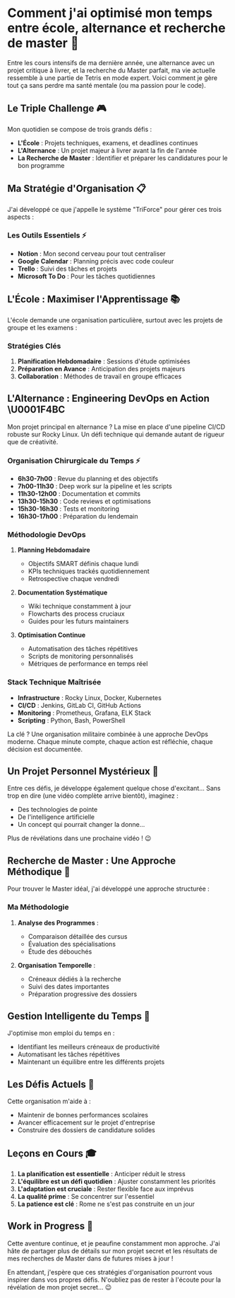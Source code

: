 # Comment j'ai optimisé mon temps entre école, alternance et recherche de master 🎯

Entre les cours intensifs de ma dernière année, une alternance avec un projet critique à livrer, et la recherche du Master parfait, ma vie actuelle ressemble à une partie de Tetris en mode expert. Voici comment je gère tout ça sans perdre ma santé mentale (ou ma passion pour le code).

## Le Triple Challenge 🎮

Mon quotidien se compose de trois grands défis :

- **L'École** : Projets techniques, examens, et deadlines continues
- **L'Alternance** : Un projet majeur à livrer avant la fin de l'année
- **La Recherche de Master** : Identifier et préparer les candidatures pour le bon programme

## Ma Stratégie d'Organisation 📋

J'ai développé ce que j'appelle le système "TriForce" pour gérer ces trois aspects :

### Les Outils Essentiels ⚡

- **Notion** : Mon second cerveau pour tout centraliser
- **Google Calendar** : Planning précis avec code couleur
- **Trello** : Suivi des tâches et projets
- **Microsoft To Do** : Pour les tâches quotidiennes

## L'École : Maximiser l'Apprentissage 📚

L'école demande une organisation particulière, surtout avec les projets de groupe et les examens :

### Stratégies Clés

1. **Planification Hebdomadaire** : Sessions d'étude optimisées
2. **Préparation en Avance** : Anticipation des projets majeurs
3. **Collaboration** : Méthodes de travail en groupe efficaces

## L'Alternance : Engineering DevOps en Action \U0001F4BC

Mon projet principal en alternance ? La mise en place d'une pipeline CI/CD robuste sur Rocky Linux. Un défi technique qui demande autant de rigueur que de créativité.

### Organisation Chirurgicale du Temps ⚡

- **6h30-7h00** : Revue du planning et des objectifs
- **7h00-11h30** : Deep work sur la pipeline et les scripts
- **11h30-12h00** : Documentation et commits
- **13h30-15h30** : Code reviews et optimisations
- **15h30-16h30** : Tests et monitoring
- **16h30-17h00** : Préparation du lendemain

### Méthodologie DevOps

1. **Planning Hebdomadaire**
   - Objectifs SMART définis chaque lundi
   - KPIs techniques trackés quotidiennement
   - Retrospective chaque vendredi

2. **Documentation Systématique**
   - Wiki technique constamment à jour
   - Flowcharts des process cruciaux
   - Guides pour les futurs maintainers

3. **Optimisation Continue**
   - Automatisation des tâches répétitives
   - Scripts de monitoring personnalisés
   - Métriques de performance en temps réel

### Stack Technique Maîtrisée

- **Infrastructure** : Rocky Linux, Docker, Kubernetes
- **CI/CD** : Jenkins, GitLab CI, GitHub Actions
- **Monitoring** : Prometheus, Grafana, ELK Stack
- **Scripting** : Python, Bash, PowerShell

La clé ? Une organisation militaire combinée à une approche DevOps moderne. Chaque minute compte, chaque action est réfléchie, chaque décision est documentée.

## Un Projet Personnel Mystérieux 🤫

Entre ces défis, je développe également quelque chose d'excitant... Sans trop en dire (une vidéo complète arrive bientôt), imaginez :

- Des technologies de pointe
- De l'intelligence artificielle
- Un concept qui pourrait changer la donne...

Plus de révélations dans une prochaine vidéo ! 😉

## Recherche de Master : Une Approche Méthodique 📝

Pour trouver le Master idéal, j'ai développé une approche structurée :

### Ma Méthodologie

1. **Analyse des Programmes** :
   - Comparaison détaillée des cursus
   - Évaluation des spécialisations
   - Étude des débouchés

2. **Organisation Temporelle** :
   - Créneaux dédiés à la recherche
   - Suivi des dates importantes
   - Préparation progressive des dossiers

## Gestion Intelligente du Temps 🤖

J'optimise mon emploi du temps en :

- Identifiant les meilleurs créneaux de productivité
- Automatisant les tâches répétitives
- Maintenant un équilibre entre les différents projets

## Les Défis Actuels 🎯

Cette organisation m'aide à :

- Maintenir de bonnes performances scolaires
- Avancer efficacement sur le projet d'entreprise
- Construire des dossiers de candidature solides

## Leçons en Cours 🎓

1. **La planification est essentielle** : Anticiper réduit le stress
2. **L'équilibre est un défi quotidien** : Ajuster constamment les priorités
3. **L'adaptation est cruciale** : Rester flexible face aux imprévus
4. **La qualité prime** : Se concentrer sur l'essentiel
5. **La patience est clé** : Rome ne s'est pas construite en un jour

## Work in Progress 🌟

Cette aventure continue, et je peaufine constamment mon approche. J'ai hâte de partager plus de détails sur mon projet secret et les résultats de mes recherches de Master dans de futures mises à jour !

En attendant, j'espère que ces stratégies d'organisation pourront vous inspirer dans vos propres défis. N'oubliez pas de rester à l'écoute pour la révélation de mon projet secret... 😉
